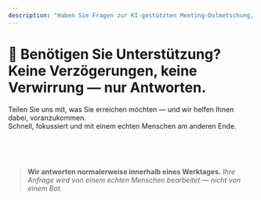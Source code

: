 ```yaml
---
description: "Haben Sie Fragen zur KI-gestützten Meeting-Dolmetschung, mehrsprachigen Kommunikation oder Enterprise-Onboarding? Wir helfen Ihnen gerne — schnell, persönlich und ohne Verwirrung."
---
```


# 💬 Benötigen Sie Unterstützung? Keine Verzögerungen, keine Verwirrung — nur Antworten.

Teilen Sie uns mit, was Sie erreichen möchten — und wir helfen Ihnen dabei, voranzukommen.  
Schnell, fokussiert und mit einem echten Menschen am anderen Ende.

<br>

<ContactForm   
  formStyle="margin: 1rem auto;"  
  categoryLabel="Was führt Sie heute zu InterMind? *"  
  categoryPlaceholderText="Wählen Sie Ihren Hauptgrund…"  
  messageLabel="Erzählen Sie uns mehr *"  
  messagePlaceholderText="Alles, was Sie gerne teilen möchten — Ziele, Kontext oder technische Details."  
  buttonText="Jetzt Expertenunterstützung erhalten"  
  :services="[
    'Ich benötige Hilfe beim Einstieg',
    'Ich möchte eine Demo vereinbaren',
    'Ich habe ein technisches Problem oder einen Bug',
    'Ich benötige Hilfe bei der Meeting-Integration',
    'Ich habe Fragen zur Übersetzungsqualität',
    'Ich benötige Unterstützung beim Team-Onboarding',
    'Ich habe Fragen zur Abrechnung oder zum Abonnement',
    'Ich möchte Enterprise-Funktionen erkunden',
    'Allgemeine Frage oder Feedback'
  ]" />

<br>

> **Wir antworten normalerweise innerhalb eines Werktages.**
> _Ihre Anfrage wird von einem echten Menschen bearbeitet — nicht von einem Bot._